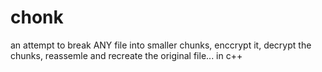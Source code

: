 # chonk

an attempt to break ANY file into smaller chunks, enccrypt it, decrypt the chunks, reassemle and recreate the original file... in c++
